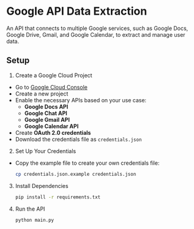 # Google API Data Extraction

An API that connects to multiple Google services, such as Google Docs, Google Drive, Gmail, and Google Calendar, to extract and manage user data.

## Setup

1. Create a Google Cloud Project  
- Go to [Google Cloud Console](https://console.cloud.google.com)  
- Create a new project  
- Enable the necessary APIs based on your use case:
  - **Google Docs API**
  - **Google Chat API**
  - **Google Gmail API**
  - **Google Calendar API**
- Create **OAuth 2.0 credentials**  
- Download the credentials file as `credentials.json`

2. Set Up Your Credentials  
- Copy the example file to create your own credentials file:  
  ```bash
  cp credentials.json.example credentials.json 

3. Install Dependencies  
   ```bash
   pip install -r requirements.txt

4. Run the API
   ```bash
   python main.py
